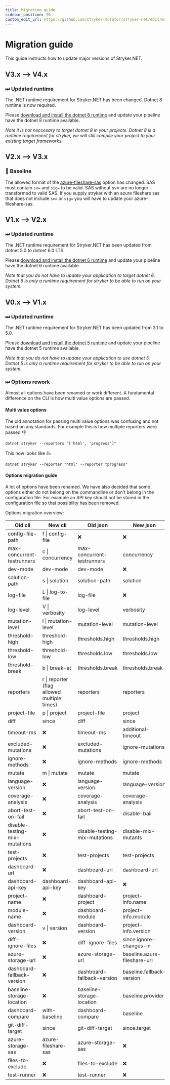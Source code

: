 ```yaml
---
title: Migration guide
sidebar_position: 90
custom_edit_url: https://github.com/stryker-mutator/stryker-net/edit/master/docs/migration-guide.md
---
```


# Migration guide

This guide instructs how to update major versions of Stryker.NET.

## V3.x --> V4.x

### ⏭ Updated runtime

The .NET runtime requirement for Stryker.NET has been changed. Dotnet 8 runtime is now required.

Please [download and install the dotnet 8 runtime](https://dotnet.microsoft.com/en-us/download/dotnet/8.0) and update your pipeline have the dotnet 8 runtime available.

_Note it is not neccesary to target dotnet 8 in your projects. Dotnet 8 is a runtime requirement for stryker, we will still compile your project to your existing target frameworks._

## V2.x --> V3.x

### :pushpin: Baseline

The allowed format of the [azure-fileshare-sas](./configuration.md#azure-fileshare-sas-string) option has changed. SAS must contain `sv=` and `sig=` to be valid. SAS without sv= are no longer transformed to valid SAS. If you supply stryker with an azure fileshare sas that does not include `sv=` or `sig=` you will have to update your azure-fileshare-sas.

## V1.x --> V2.x

### ⏭ Updated runtime

The .NET runtime requirement for Stryker.NET has been updated from dotnet 5.0 to dotnet 6.0 LTS.

Please [download and install the dotnet 6 runtime](https://dotnet.microsoft.com/download/dotnet/6.0) and update your pipeline have the dotnet 6 runtime available.

_Note that you do not have to update your application to target dotnet 6. Dotnet 6 is only a runtime requirement for stryker to be able to run on your system._

## V0.x --> V1.x

### ⏭ Updated runtime

The .NET runtime requirement for Stryker.NET has been updated from 3.1 to 5.0.

Please [download and install the dotnet 5 runtime](https://dotnet.microsoft.com/download/dotnet/5.0) and update your pipeline have the dotnet 5 runtime available.

_Note that you do not have to update your application to use dotnet 5. Dotnet 5 is only a runtime requirement for stryker to be able to run on your system._

### ⏭ Options rework

Almost all options have been renamed or work different. A fundamental difference on the CLI is how multi value options are passed.

#### Multi value options

The old annotation for passing multi value options was confusing and not based on any standards. For example this is how multiple reporters were passed 👎

```shell
dotnet stryker --reporters "['html', 'progress']"
```

This now looks like 👍

```shell
dotnet stryker --reporter "html" --reporter "progress"
```

#### Options migration guide

A lot of options have been renamed. We have also decided that some options either do not belong on the commandline or don't belong in the configuration file. For example an API key should not be stored in the configuration file so that possibility has been removed.

Options migration overview:

| Old cli                       | New cli                                     | Old json                      | New json                     |
| ----------------------------- | ------------------------------------------- | ----------------------------- | ---------------------------- |
| config-file-path              | f \| config-file                            | ❌                            | ❌                           |
| max-concurrent-testrunners    | c \| concurrency                            | max-concurrent-testrunners    | concurrency                  |
| dev-mode                      | dev-mode                                    | dev-mode                      | ❌                           |
| solution-path                 | s \| solution                               | solution-path                 | solution                     |
| log-file                      | L \| log-to-file                            | log-file                      | ❌                           |
| log-level                     | V \| verbosity                              | log-level                     | verbosity                    |
| mutation-level                | l \| mutation-level                         | mutation-level                | mutation-level               |
| threshold-high                | threshold-high                              | thresholds.high               | thresholds.high              |
| threshold-low                 | threshold-low                               | thresholds.low                | thresholds.low               |
| threshold-break               | b \| break-at                               | thresholds.break              | thresholds.break             |
| reporters                     | r \| reporter (flag allowed multiple times) | reporters                     | reporters                    |
| project-file                  | p \| project                                | project-file                  | project                      |
| diff                          | since                                       | diff                          | since                        |
| timeout-ms                    | ❌                                          | timeout-ms                    | additional-timeout           |
| excluded-mutations            | ❌                                          | excluded-mutations            | ignore-mutations             |
| ignore-methods                | ❌                                          | ignore-methods                | ignore-methods               |
| mutate                        | m \| mutate                                 | mutate                        | mutate                       |
| language-version              | ❌                                          | language-version              | language-version             |
| coverage-analysis             | ❌                                          | coverage-analysis             | coverage-analysis            |
| abort-test-on-fail            | ❌                                          | abort-test-on-fail            | disable-bail                 |
| disable-testing-mix-mutations | ❌                                          | disable-testing-mix-mutations | disable-mix-mutants          |
| test-projects                 | ❌                                          | test-projects                 | test-projects                |
| dashboard-url                 | ❌                                          | dashboard-url                 | dashboard-url                |
| dashboard-api-key             | dashboard-api-key                           | dashboard-api-key             | ❌                           |
| project-name                  | ❌                                          | dashboard-project             | project-info.name            |
| module-name                   | ❌                                          | dashboard-module              | project-info.module          |
| dashboard-version             | v \| version                                | dashboard-version             | project-info.version         |
| diff-ignore-files             | ❌                                          | diff-ignore-files             | since.ignore-changes-in      |
| azure-storage-url             | ❌                                          | azure-storage-url             | baseline.azure-fileshare-url |
| dashboard-fallback-version    | ❌                                          | dashboard-fallback-version    | baseline.fallback-version    |
| baseline-storage-location     | ❌                                          | baseline-storage-location     | baseline.provider            |
| dashboard-compare             | with-baseline                               | dashboard-compare             | baseline                     |
| git-diff-target               | since                                       | git-diff-target               | since.target                 |
| azure-storage-sas             | azure-fileshare-sas                         | azure-storage-sas             | ❌                           |
| files-to-exclude              | ❌                                          | files-to-exclude              | ❌                           |
| test-runner                   | ❌                                          | test-runner                   | ❌                           |
